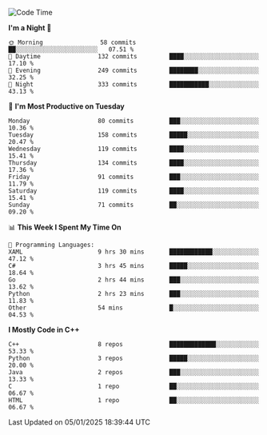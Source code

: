 <!--START_SECTION:waka-->
![Code Time](http://img.shields.io/badge/Code%20Time-230%20hrs%205%20mins-blue)

**I'm a Night 🦉** 

```text
🌞 Morning                58 commits          ██░░░░░░░░░░░░░░░░░░░░░░░   07.51 % 
🌆 Daytime                132 commits         ████░░░░░░░░░░░░░░░░░░░░░   17.10 % 
🌃 Evening                249 commits         ████████░░░░░░░░░░░░░░░░░   32.25 % 
🌙 Night                  333 commits         ███████████░░░░░░░░░░░░░░   43.13 % 
```
📅 **I'm Most Productive on Tuesday** 

```text
Monday                   80 commits          ███░░░░░░░░░░░░░░░░░░░░░░   10.36 % 
Tuesday                  158 commits         █████░░░░░░░░░░░░░░░░░░░░   20.47 % 
Wednesday                119 commits         ████░░░░░░░░░░░░░░░░░░░░░   15.41 % 
Thursday                 134 commits         ████░░░░░░░░░░░░░░░░░░░░░   17.36 % 
Friday                   91 commits          ███░░░░░░░░░░░░░░░░░░░░░░   11.79 % 
Saturday                 119 commits         ████░░░░░░░░░░░░░░░░░░░░░   15.41 % 
Sunday                   71 commits          ██░░░░░░░░░░░░░░░░░░░░░░░   09.20 % 
```


📊 **This Week I Spent My Time On** 

```text
💬 Programming Languages: 
XAML                     9 hrs 30 mins       ████████████░░░░░░░░░░░░░   47.12 % 
C#                       3 hrs 45 mins       █████░░░░░░░░░░░░░░░░░░░░   18.64 % 
Go                       2 hrs 44 mins       ███░░░░░░░░░░░░░░░░░░░░░░   13.62 % 
Python                   2 hrs 23 mins       ███░░░░░░░░░░░░░░░░░░░░░░   11.83 % 
Other                    54 mins             █░░░░░░░░░░░░░░░░░░░░░░░░   04.53 % 
```

**I Mostly Code in C++** 

```text
C++                      8 repos             █████████████░░░░░░░░░░░░   53.33 % 
Python                   3 repos             █████░░░░░░░░░░░░░░░░░░░░   20.00 % 
Java                     2 repos             ███░░░░░░░░░░░░░░░░░░░░░░   13.33 % 
C                        1 repo              ██░░░░░░░░░░░░░░░░░░░░░░░   06.67 % 
HTML                     1 repo              ██░░░░░░░░░░░░░░░░░░░░░░░   06.67 % 
```




 Last Updated on 05/01/2025 18:39:44 UTC
<!--END_SECTION:waka-->
